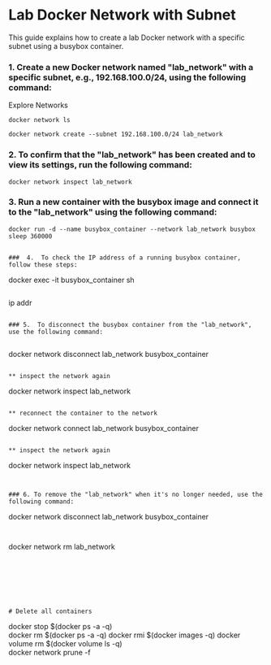 # Lab Docker Network with Subnet 

This guide explains how to create a lab Docker network with a specific subnet using a busybox container.

### 1.  Create a new Docker network named "lab_network" with a specific subnet, e.g., 192.168.100.0/24, using the following command:

Explore  Networks

```
docker network ls
```

```
docker network create --subnet 192.168.100.0/24 lab_network
```

### 2. To confirm that the "lab_network" has been created and to view its settings, run the following command:

```
docker network inspect lab_network
```

###  3. Run a new container with the busybox image and connect it to the "lab_network" using the following command:
```
docker run -d --name busybox_container --network lab_network busybox sleep 360000
```



```

###  4.  To check the IP address of a running busybox container, follow these steps:
```
docker exec -it busybox_container sh

```

```
ip addr
```

### 5.  To disconnect the busybox container from the "lab_network", use the following command:


```
docker network disconnect lab_network busybox_container
```

** inspect the network again

```
docker network inspect lab_network
```

** reconnect the container to the network

```
docker network connect lab_network busybox_container
```

** inspect the network again

```
docker network inspect lab_network
```


### 6. To remove the "lab_network" when it's no longer needed, use the following command:

```
docker network disconnect lab_network busybox_container
```


```
docker network rm lab_network

```







# Delete all containers

```
docker stop $(docker ps -a -q)  
docker rm $(docker ps -a -q) 
docker rmi $(docker images -q) 
docker volume rm $(docker volume ls -q)  
docker network prune -f
```